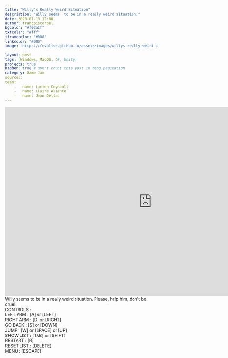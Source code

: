 ```yaml
---
title: "Willy's Really Weird Situation"
description: "Willy seems  to be in a really weird situation."
date: 2020-01-10 12:00
author: francoiscorbel
bgcolor: "#f02a1f"
txtcolor: "#fff"
iframecolor: "#000"
linkcolor: "#000"
image: "https://fcvalise.github.io/assets/images/willys-really-weird-situation/project.gif"

layout: post
tags: [Windows, MacOS, C#, Unity]
projects: true
hidden: true # don't count this post in blog pagination
category: Game Jam
sources: 
team:
    -   name: Lucien Coycault
    -   name: Claire Allante
    -   name: Jean Dellac
---
```

<div class="general-margin full-width">
    <div style="">
        <iframe class="unity" style="width:960px;" src="https://itch.io/embed-upload/1725968?color=000000" width="960" height="620" scrolling="no" frameborder="0"></iframe>
    </div>
</div>

<div class="text general-margin">
Willy seems  to be in a really weird situation. Please, help him, don't be cruel.<br>
</div>

<div class="text general-margin">
CONTROLS :<br>
LEFT ARM : [A] or [LEFT]<br>
RIGHT ARM : [D] or [RIGHT]<br>
GO BACK : [S] or [DOWN]<br>
JUMP : [W] or [SPACE] or [UP]<br>
SHOW LIST : [TAB] or [SHIFT]<br>
RESTART : [R]<br>
RESET LIST : [DELETE]<br>
MENU : [ESCAPE]<br>
</div>
